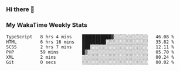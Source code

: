 ### Hi there 👋

<!--
**royschrauwen/royschrauwen** is a ✨ _special_ ✨ repository because its `README.md` (this file) appears on your GitHub profile.

Here are some ideas to get you started:

- 🔭 I’m currently working on ...
- 🌱 I’m currently learning ...
- 👯 I’m looking to collaborate on ...
- 🤔 I’m looking for help with ...
- 💬 Ask me about ...
- 📫 How to reach me: ...
- 😄 Pronouns: ...
- ⚡ Fun fact: ...
-->


### My WakaTime Weekly Stats
<!--START_SECTION:waka-->

```text
TypeScript   8 hrs 4 mins    ███████████▓░░░░░░░░░░░░░   46.08 %
HTML         6 hrs 16 mins   █████████░░░░░░░░░░░░░░░░   35.82 %
SCSS         2 hrs 7 mins    ███░░░░░░░░░░░░░░░░░░░░░░   12.11 %
PHP          59 mins         █▒░░░░░░░░░░░░░░░░░░░░░░░   05.70 %
XML          2 mins          ░░░░░░░░░░░░░░░░░░░░░░░░░   00.24 %
Git          0 secs          ░░░░░░░░░░░░░░░░░░░░░░░░░   00.02 %
```

<!--END_SECTION:waka-->
